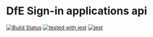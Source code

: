 # DfE Sign-in applications api
[![Build Status](https://travis-ci.org/DFE-Digital/login.dfe.applications.svg?branch=master)](https://travis-ci.org/DFE-Digital/login.dfe.applications)
[![tested with jest](https://img.shields.io/badge/tested_with-jest-99424f.svg)](https://github.com/facebook/jest) [![jest](https://jestjs.io/img/jest-badge.svg)](https://github.com/facebook/jest)

